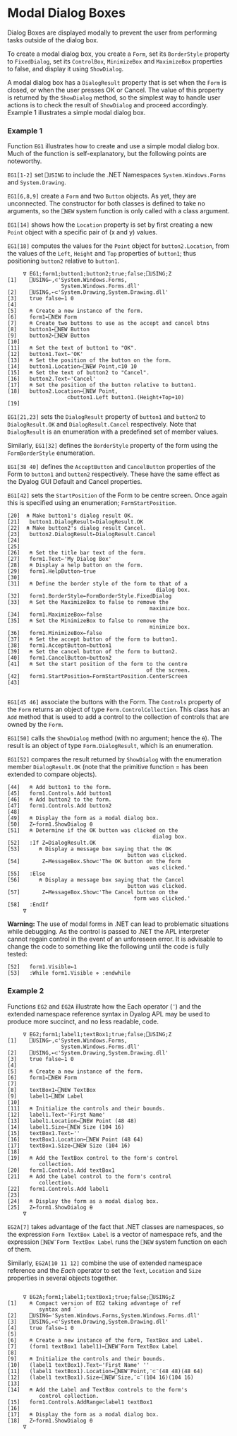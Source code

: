 # Modal Dialog Boxes

Dialog Boxes are displayed modally to prevent the user from performing tasks outside of the dialog box.

To create a modal dialog box, you create a `Form`, set its `BorderStyle` property to `FixedDialog`, set its `ControlBox`, `MinimizeBox` and `MaximizeBox` properties to false, and display it using `ShowDialog`.

A modal dialog box has a `DialogResult` property that is set when the `Form` is closed, or when the user presses OK or Cancel. The value of this property is returned by the `ShowDialog` method, so the simplest way to handle user actions is to check the result of `ShowDialog` and proceed accordingly. Example 1 illustrates a simple modal dialog box.

### Example 1

Function `EG1` illustrates how to create and use a simple modal dialog box. Much of the function is self-explanatory, but the following points are noteworthy.

`EG1[1-2]` set `⎕USING` to include the .NET Namespaces `System.Windows.Forms` and `System.Drawing`.

`EG1[6,8,9]` create a `Form` and two `Button` objects. As yet, they are unconnected. The constructor for both classes is defined to take no arguments, so the `⎕NEW` system function is only called with a class argument.

`EG1[14]` shows how the `Location` property is set by first creating a new `Point` object with a specific pair of (x and y) values.

`EG1[18]` computes the values for the `Point` object for `button2.Location`, from the values of the `Left`, `Height` and `Top` properties of `button1`; thus positioning `button2` relative to `button1`.
```apl
     ∇ EG1;form1;button1;button2;true;false;⎕USING;Z
[1]    ⎕USING←,⊂'System.Windows.Forms,
                 System.Windows.Forms.dll'
[2]    ⎕USING,←⊂'System.Drawing,System.Drawing.dll'
[3]    true false←1 0
[4]
[5]    ⍝ Create a new instance of the form.
[6]    form1←⎕NEW Form
[7]    ⍝ Create two buttons to use as the accept and cancel btns
[8]    button1←⎕NEW Button
[9]    button2←⎕NEW Button
[10]
[11]   ⍝ Set the text of button1 to "OK".
[12]   button1.Text←'OK'
[13]   ⍝ Set the position of the button on the form.
[14]   button1.Location←⎕NEW Point,⊂10 10
[15]   ⍝ Set the text of button2 to "Cancel".
[16]   button2.Text←'Cancel'
[17]   ⍝ Set the position of the button relative to button1.
[18]   button2.Location←⎕NEW Point,
                   ⊂button1.Left button1.(Height+Top+10)
[19]
```

`EG1[21,23]` sets the `DialogResult` property of `button1` and `button2` to `DialogResult.OK` and `DialogResult.Cancel` respectively. Note that `DialogResult` is an enumeration with a predefined set of member values.

Similarly, `EG1[32]` defines the `BorderStyle` property of the form using the `FormBorderStyle` enumeration.

`EG1[38 40]` defines the `AcceptButton` and `CancelButton` properties of the Form to `button1` and `button2` respectively. These have the same effect as the Dyalog GUI Default and Cancel properties.

`EG1[42]` sets the `StartPosition` of the Form to be centre screen. Once again this is specified using an enumeration; `FormStartPosition`.
```apl
[20]  ⍝ Make button1's dialog result OK.
[21]   button1.DialogResult←DialogResult.OK
[22]  ⍝ Make button2's dialog result Cancel.
[23]   button2.DialogResult←DialogResult.Cancel
[24]
[25]
[26]   ⍝ Set the title bar text of the form.
[27]   form1.Text←'My Dialog Box'
[28]   ⍝ Display a help button on the form.
[29]   form1.HelpButton←true
[30]
[31]   ⍝ Define the border style of the form to that of a
                                               dialog box.
[32]   form1.BorderStyle←FormBorderStyle.FixedDialog
[33]   ⍝ Set the MaximizeBox to false to remove the
                                             maximize box.
[34]   form1.MaximizeBox←false
[35]   ⍝ Set the MinimizeBox to false to remove the
                                             minimize box.
[36]   form1.MinimizeBox←false
[37]   ⍝ Set the accept button of the form to button1.
[38]   form1.AcceptButton←button1
[39]   ⍝ Set the cancel button of the form to button2.
[40]   form1.CancelButton←button2
[41]   ⍝ Set the start position of the form to the centre
                                            of the screen.
[42]   form1.StartPosition←FormStartPosition.CenterScreen
[43]
 
```

`EG1[45 46]` associate the buttons with the Form. The `Controls` property of the `Form` returns an object of type `Form.ControlCollection`. This class has an `Add` method that is used to add a control to the collection of controls that are owned by the `Form`.

`EG1[50]` calls the `ShowDialog` method (with no argument; hence the `⍬`). The result is an object of type `Form.DialogResult`, which is an enumeration.

`EG1[52]` compares the result returned by `ShowDialog` with the enumeration member `DialogResult.OK` (note that the primitive function = has been extended to compare objects).
```apl
[44]   ⍝ Add button1 to the form.
[45]   form1.Controls.Add button1
[46]   ⍝ Add button2 to the form.
[47]   form1.Controls.Add button2
[48]
[49]   ⍝ Display the form as a modal dialog box.
[50]   Z←form1.ShowDialog ⍬
[51]   ⍝ Determine if the OK button was clicked on the
                                              dialog box.
[52]   :If Z=DialogResult.OK
[53]      ⍝ Display a message box saying that the OK
                                      button was clicked.
[54]       Z←MessageBox.Show⊂'The OK button on the form
                                             was clicked.'
[55]   :Else
[56]      ⍝ Display a message box saying that the Cancel
                                      button was clicked.
[57]       Z←MessageBox.Show⊂'The Cancel button on the
                                        form was clicked.'
[58]   :EndIf
     ∇
```

**Warning:** The use of modal forms in .NET can lead to problematic situations while debugging. As the control is passed to .NET the APL interpreter cannot regain control in the event of an unforeseen error. It is advisable to change the code to something like the following until the code is fully tested:
```apl
[52]   form1.Visible←1
[53]   :While form1.Visible ⋄ :endwhile
```

### Example 2

Functions `EG2` and `EG2A` illustrate how the Each operator (`¨`) and the extended namespace reference syntax in Dyalog APL may be used to produce more succinct, and no less readable, code.
```apl
     ∇ EG2;form1;label1;textBox1;true;false;⎕USING;Z
[1]    ⎕USING←,⊂'System.Windows.Forms,
                 System.Windows.Forms.dll'
[2]    ⎕USING,←⊂'System.Drawing,System.Drawing.dll'
[3]    true false←1 0
[4]
[5]    ⍝ Create a new instance of the form.
[6]    form1←⎕NEW Form
[7]
[8]    textBox1←⎕NEW TextBox
[9]    label1←⎕NEW Label
[10]
[11]   ⍝ Initialize the controls and their bounds.
[12]   label1.Text←'First Name'
[13]   label1.Location←⎕NEW Point (48 48)
[14]   label1.Size←⎕NEW Size (104 16)
[15]   textBox1.Text←''
[16]   textBox1.Location←⎕NEW Point (48 64)
[17]   textBox1.Size←⎕NEW Size (104 16)
[18]
[19]   ⍝ Add the TextBox control to the form's control
          collection.
[20]   form1.Controls.Add textBox1
[21]   ⍝ Add the Label control to the form's control
          collection.
[22]   form1.Controls.Add label1
[23]
[24]   ⍝ Display the form as a modal dialog box.
[25]   Z←form1.ShowDialog ⍬
     ∇
```

`EG2A[7]` takes advantage of the fact that .NET classes are namespaces, so the expression `Form TextBox Label`  is a vector of namespace refs, and the expression `⎕NEW¨Form TextBox Label` runs the `⎕NEW` system function on each of them.

Similarly, `EG2A[10 11 12]` combine the use of extended namespace reference and the *Each* operator to set the `Text`, `Location` and `Size` properties in several objects together.

```apl
     
     ∇ EG2A;form1;label1;textBox1;true;false;⎕USING;Z
[1]    ⍝ Compact version of EG2 taking advantage of ref
          syntax and ¨
[2]    ⎕USING←'System.Windows.Forms,System.Windows.Forms.dll'
[3]    ⎕USING,←⊂'System.Drawing,System.Drawing.dll'
[4]    true false←1 0
[5]
[6]    ⍝ Create a new instance of the form, TextBox and Label.
[7]    (form1 textBox1 label1)←⎕NEW¨Form TextBox Label
[8]
[9]    ⍝ Initialize the controls and their bounds.
[10]   (label1 textBox1).Text←'First Name' ''
[11]   (label1 textBox1).Location←⎕NEW¨Point,¨⊂¨(48 48)(48 64)
[12]   (label1 textBox1).Size←⎕NEW¨Size,¨⊂¨(104 16)(104 16)
[13]
[14]   ⍝ Add the Label and TextBox controls to the form's
          control collection.
[15]   form1.Controls.AddRange⊂label1 textBox1
[16]
[17]   ⍝ Display the form as a modal dialog box.
[18]   Z←form1.ShowDialog ⍬
     ∇
```

